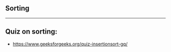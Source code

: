 ## Sorting 
-------------------------------------------------------------



## Quiz on sorting:
- https://www.geeksforgeeks.org/quiz-insertionsort-gq/ 